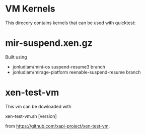 
# VM Kernels

This direcory contains kernels that can be used with quicktest:

# mir-suspend.xen.gz

Built using 
* jonludlam/mini-os suspend-resume3 branch 
* jonludlam/mirage-platform reenable-suspend-resume branch

# xen-test-vm

This vm can be dowloaded with 

  xen-test-vm.sh [version]

from  https://github.com/xapi-project/xen-test-vm.
